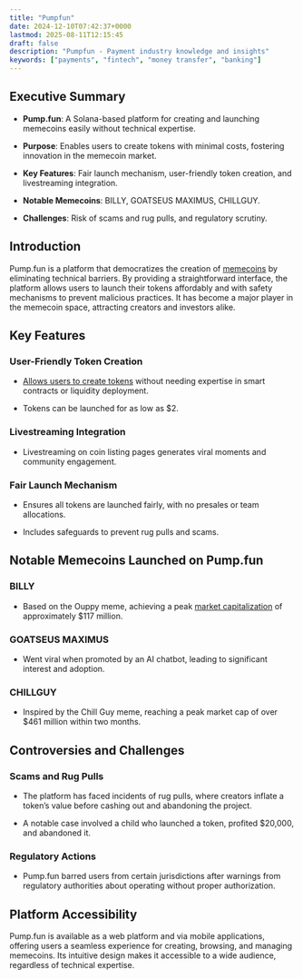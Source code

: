 ```yaml
---
title: "Pumpfun"
date: 2024-12-10T07:42:37+0000
lastmod: 2025-08-11T12:15:45
draft: false
description: "Pumpfun - Payment industry knowledge and insights"
keywords: ["payments", "fintech", "money transfer", "banking"]
---
```


## Executive Summary

- **Pump.fun**: A Solana-based platform for creating and launching memecoins easily without technical expertise.

- **Purpose**: Enables users to create tokens with minimal costs, fostering innovation in the memecoin market.

- **Key Features**: Fair launch mechanism, user-friendly token creation, and livestreaming integration.

- **Notable Memecoins**: BILLY, GOATSEUS MAXIMUS, CHILLGUY.

- **Challenges**: Risk of scams and rug pulls, and regulatory scrutiny.

## Introduction

Pump.fun is a platform that democratizes the creation of [memecoins](https://faisalkhanllc.xyz/resources/payments-wiki/m/meme-coins/) by eliminating technical barriers. By providing a straightforward interface, the platform allows users to launch their tokens affordably and with safety mechanisms to prevent malicious practices. It has become a major player in the memecoin space, attracting creators and investors alike.

## Key Features

### User-Friendly Token Creation

- [Allows users to create tokens](https://faisalkhanllc.xyz/resources/payments-wiki/t/token-creator/) without needing expertise in smart contracts or liquidity deployment.

- Tokens can be launched for as low as $2.

### Livestreaming Integration

- Livestreaming on coin listing pages generates viral moments and community engagement.

### Fair Launch Mechanism

- Ensures all tokens are launched fairly, with no presales or team allocations.

- Includes safeguards to prevent rug pulls and scams.

## Notable Memecoins Launched on Pump.fun

### BILLY

- Based on the Ouppy meme, achieving a peak [market capitalization](https://faisalkhanllc.xyz/resources/payments-wiki/m/market-capitalization-market-cap/) of approximately $117 million.

### GOATSEUS MAXIMUS

- Went viral when promoted by an AI chatbot, leading to significant interest and adoption.

### CHILLGUY

- Inspired by the Chill Guy meme, reaching a peak market cap of over $461 million within two months.

## Controversies and Challenges

### Scams and Rug Pulls

- The platform has faced incidents of rug pulls, where creators inflate a token’s value before cashing out and abandoning the project.

- A notable case involved a child who launched a token, profited $20,000, and abandoned it.

### Regulatory Actions

- Pump.fun barred users from certain jurisdictions after warnings from regulatory authorities about operating without proper authorization.

## Platform Accessibility

Pump.fun is available as a web platform and via mobile applications, offering users a seamless experience for creating, browsing, and managing memecoins. Its intuitive design makes it accessible to a wide audience, regardless of technical expertise.